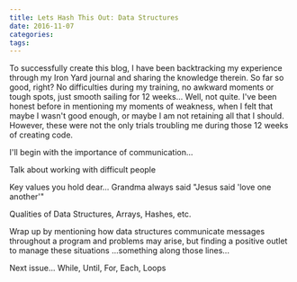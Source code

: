 ```yaml
---
title: Lets Hash This Out: Data Structures
date: 2016-11-07
categories:
tags:
---
```


To successfully create this blog, I have been backtracking my experience through my Iron Yard journal and sharing the knowledge therein.  So far so good, right?  No difficulties during my training, no awkward moments or tough spots, just smooth sailing for 12 weeks...  Well, not quite.  I've been honest before in mentioning my moments of weakness, when I felt that maybe I wasn't good enough, or maybe I am not retaining all that I should.  However, these were not the only trials troubling me during those 12 weeks of creating code.  

I'll begin with the importance of communication...

Talk about working with difficult people

Key values you hold dear... Grandma always said "Jesus said 'love one another'"

Qualities of Data Structures, Arrays, Hashes, etc.

Wrap up by mentioning how data structures communicate messages throughout a program and problems may arise, but finding a positive outlet to manage these situations ...something along those lines...

Next issue... While, Until, For, Each, Loops
